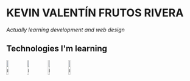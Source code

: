 # KEVIN VALENTÍN FRUTOS RIVERA

_Actually learning development and web design_

## Technologies I'm learning

[<img src="https://nodejs.org/static/images/logo.svg" alt="nodejs" title="nodejs" width="10%"/>](https://nodejs.org/es/) [<img src="https://nodejs.org/static/images/logo.svg" alt="nodejs" title="nodejs" width="10%"/>](https://nodejs.org/es/) [<img src="https://nodejs.org/static/images/logo.svg" alt="nodejs" title="nodejs" width="10%"/>](https://nodejs.org/es/) [<img src="https://nodejs.org/static/images/logo.svg" alt="nodejs" title="nodejs" width="10%"/>](https://nodejs.org/es/)
